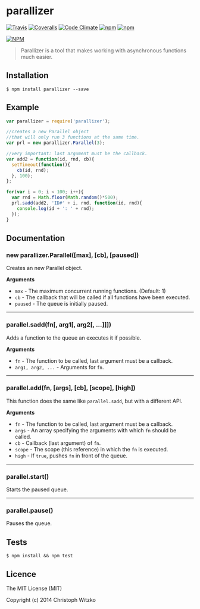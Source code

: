 # parallizer
[![Travis](https://img.shields.io/travis/christophwitzko/parallizer.svg?style=flat)](https://travis-ci.org/christophwitzko/parallizer) [![Coveralls](https://img.shields.io/coveralls/christophwitzko/parallizer.svg?style=flat)](https://coveralls.io/r/christophwitzko/parallizer?branch=master) [![Code Climate](https://img.shields.io/codeclimate/github/christophwitzko/parallizer.svg?style=flat)](https://codeclimate.com/github/christophwitzko/parallizer) [![npm](https://img.shields.io/npm/v/parallizer.svg?style=flat)](https://www.npmjs.com/package/parallizer) [![npm](https://img.shields.io/npm/dm/parallizer.svg?style=flat)](https://www.npmjs.com/package/parallizer)

[![NPM](https://nodei.co/npm/parallizer.png?downloads=true&stars=true)](https://nodei.co/npm/parallizer/)

> Parallizer is a tool that makes working with asynchronous functions much easier.

## Installation

    $ npm install parallizer --save

## Example

```js
var parallizer = require('parallizer');

//creates a new Parallel object
//that will only run 3 functions at the same time.
var prl = new parallizer.Parallel(3);

//very important: last argument must be the callback.
var add2 = function(id, rnd, cb){
  setTimeout(function(){
    cb(id, rnd);
  }, 100);
};

for(var i = 0; i < 100; i++){
  var rnd = Math.floor(Math.random()*500);
  prl.sadd(add2, 'ID#' + i, rnd, function(id, rnd){
    console.log(id + ': ' + rnd);
  });
}

```

## Documentation

### new parallizer.Parallel([max], [cb], [paused])

Creates an new Parallel object.

**Arguments**

* `max` - The maximum concurrent running functions. (Default: 1)
* `cb` - The callback that will be called if all functions have been executed.
* `paused` - The queue is initially paused.

---------------------

### parallel.sadd(fn[, arg1[, arg2[, ...]]])

Adds a function to the queue an executes it if possible.

**Arguments**

* `fn` - The function to be called, last argument must be a callback.
* `arg1, arg2, ...` - Arguments for `fn`.

---------------------

### parallel.add(fn, [args], [cb], [scope], [high])

This function does the same like `parallel.sadd`, but with a different API.

**Arguments**

* `fn` - The function to be called, last argument must be a callback.
* `args` - An array specifying the arguments with which `fn` should be called.
* `cb` - Callback (last argument) of `fn`.
* `scope` - The scope (this reference) in which the `fn` is executed.
* `high` - If `true`, pushes `fn` in front of the queue.

---------------------

### parallel.start()

Starts the paused queue.

---------------------

### parallel.pause()

Pauses the queue.

## Tests

    $ npm install && npm test

## Licence

The MIT License (MIT)

Copyright (c) 2014 Christoph Witzko
